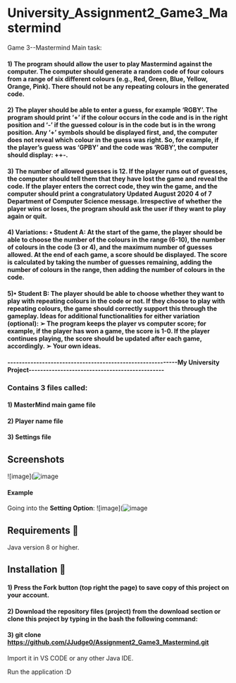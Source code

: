 # University_Assignment2_Game3_Mastermind
Game 3--Mastermind Main task: 

####  1) The program should allow the user to play Mastermind against the computer. The computer should generate a random code of four colours from a range of six different colours (e.g., Red, Green, Blue, Yellow, Orange, Pink). There should not be any repeating colours in the generated code. 

####  2) The player should be able to enter a guess, for example ‘RGBY’. The program should print ‘+’ if the colour occurs in the code and is in the right position and ‘-’ if the guessed colour is in the code but is in the wrong position. Any ‘+’ symbols should be displayed first, and, the computer does not reveal which colour in the guess was right. So, for example, if the player’s guess was ‘GPBY’ and the code was ‘RGBY’, the computer should display: ++-.

####  3) The number of allowed guesses is 12. If the player runs out of guesses, the computer should tell them that they have lost the game and reveal the code. If the player enters the correct code, they win the game, and the computer should print a congratulatory Updated August 2020 4 of 7 Department of Computer Science message. Irrespective of whether the player wins or loses, the program should ask the user if they want to play again or quit. 

####  4) Variations: • Student A: At the start of the game, the player should be able to choose the number of the colours in the range (6-10), the number of colours in the code (3 or 4), and the maximum number of guesses allowed. At the end of each game, a score should be displayed. The score is calculated by taking the number of guesses remaining, adding the number of colours in the range, then adding the number of colours in the code. 

####  5)• Student B: The player should be able to choose whether they want to play with repeating colours in the code or not. If they choose to play with repeating colours, the game should correctly support this through the gameplay. Ideas for additional functionalities for either variation (optional): ➢ The program keeps the player vs computer score; for example, if the player has won a game, the score is 1-0. If the player continues playing, the score should be updated after each game, accordingly. ➢ Your own ideas.

#### -----------------------------------------------------------My University Project-----------------------------------------------

### Contains 3 files called:
#### 1) MasterMind main game file
#### 2) Player name file
#### 3) Settings file


## Screenshots

![image](![image](https://user-images.githubusercontent.com/73240114/145914149-fc29997f-db8f-4a2a-a0ba-2f589f8e622c.png)


#### Example
Going into the **Setting Option**: 
![image](![image](https://user-images.githubusercontent.com/73240114/145914244-502392ec-377c-472f-aeeb-7cf9215f2813.png)

## Requirements 🔧
Java version 8 or higher.

## Installation 🔌
#### 1) Press the Fork button (top right the page) to save copy of this project on your account.

#### 2) Download the repository files (project) from the download section or clone this project by typing in the bash the following command:

#### 3) git clone https://github.com/JJudge0/Assignment2_Game3_Mastermind.git
Import it in VS CODE or any other Java IDE.

Run the application :D
